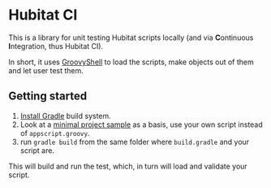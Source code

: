 # Hubitat CI

This is a library for unit testing Hubitat scripts locally (and via **C**ontinuous **I**ntegration, thus Hubitat CI).

In short, it uses [GroovyShell](http://docs.groovy-lang.org/latest/html/api/groovy/lang/GroovyShell.html) to load the scripts, make objects out of them and let user test them.

## Getting started
1. [Install Gradle](https://gradle.org/install/) build system.
2. Look at a [minimal project sample](https://github.com/biocomp/hubitat_ci_example/tree/master/minimal) as a basis, use your own script instead of  `appscript.groovy`.
3. run `gradle build` from the same folder where `build.gradle` and your script are.

This will build and run the test, which, in turn will load and validate your script.
